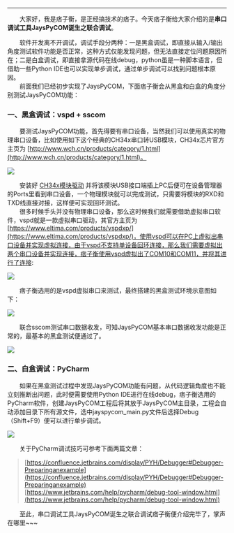 ----

　　大家好，我是痞子衡，是正经搞技术的痞子。今天痞子衡给大家介绍的是**串口调试工具JaysPyCOM诞生之联合调试**。  

　　软件开发离不开调试，调试手段分两种：一是黑盒调试，即直接从输入/输出角度测试软件功能是否正常，这种方式仅能发现问题，但无法直接定位问题原因所在；二是白盒调试，即直接拿源代码在线debug，python虽是一种脚本语言，但借助一些Python IDE也可以实现单步调试，通过单步调试可以找到问题根本原因。  
　　前面我们已经初步实现了JaysPyCOM，下面痞子衡会从黑盒和白盒的角度分别测试JaysPyCOM功能：  

### 一、黑盒调试：vspd + sscom
　　要测试JaysPyCOM功能，首先得要有串口设备，当然我们可以使用真实的物理串口设备，比如使用如下这个经典的CH34x串口转USB模块，CH34x芯片官方主页为 [http://www.wch.cn/products/category/1.html](http://www.wch.cn/products/category/1.html)。  

<img src="http://henjay724.com/image/cnblogs/JaysPyCOM_test_ch340.PNG" style="zoom:100%" />

　　安装好 [CH34x模块驱动](http://www.wch.cn/products/CH341.html) 并将该模块USB接口端插上PC后便可在设备管理器的Ports里看到串口设备，一个物理模块就可以完成测试，只需要将模块的RXD和TXD线直接对接，这样便可实现回环测试。  
　　很多时候手头并没有物理串口设备，那么这时候我们就需要借助虚拟串口软件，vspd就是一款虚拟串口驱动，其官方主页为 [https://www.eltima.com/products/vspdxp/](https://www.eltima.com/products/vspdxp/)，使用vspd可以在PC上虚拟出串口设备并实现虚拟连接，由于vspd不支持单设备回环连接，那么我们需要虚拟出两个串口设备并实现连接，痞子衡使用vspd虚拟出了COM10和COM11，并将其进行了连接:  

<img src="http://henjay724.com/image/cnblogs/JaysPyCOM_test_vspd_device.PNG" style="zoom:100%" />

　　痞子衡选用的是vspd虚拟串口来测试，最终搭建的黑盒测试环境示意图如下：  

<img src="http://henjay724.com/image/cnblogs/JaysPyCOM_test_connection.PNG" style="zoom:100%" />

　　联合sscom测试串口数据收发，可知JaysPyCOM基本串口数据收发功能是正常的，最基本的黑盒测试便通过了。  

<img src="http://henjay724.com/image/cnblogs/JaysPyCOM_test_txrx_with_sscom.PNG" style="zoom:100%" />

### 二、白盒调试：PyCharm
　　如果在黑盒测试过程中发现JaysPyCOM功能有问题，从代码逻辑角度也不能立刻推断出问题，此时便需要使用Python IDE进行在线debug，痞子衡选用的PyCharm软件，创建JaysPyCOM工程后将其放于JaysPyCOM主目录，工程会自动添加目录下所有源文件，选中jayspycom_main.py文件后选择Debug（Shift+F9）便可以进行单步调试。  

<img src="http://henjay724.com/image/cnblogs/JaysPyCOM_test_pycharm_debug.PNG" style="zoom:100%" />

　　关于PyCharm调试技巧可参考下面两篇文章：  

> [https://confluence.jetbrains.com/display/PYH/Debugger#Debugger-Preparinganexample](https://confluence.jetbrains.com/display/PYH/Debugger#Debugger-Preparinganexample)
> [https://www.jetbrains.com/help/pycharm/debug-tool-window.html](https://www.jetbrains.com/help/pycharm/debug-tool-window.html)

　　至此，串口调试工具JaysPyCOM诞生之联合调试痞子衡便介绍完毕了，掌声在哪里~~~  



